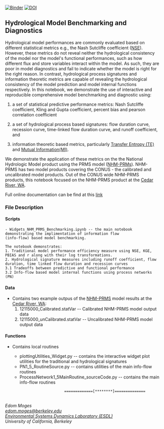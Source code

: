 [![Binder](https://mybinder.org/badge_logo.svg)](https://mybinder.org/v2/gh/EMscience/HydroBench/HEAD)
[![DOI](https://zenodo.org/badge/375593287.svg)](https://zenodo.org/badge/latestdoi/375593287)

## Hydrological Model Benchmarking and Diagnostics

Hydrological model performances are commonly evaluated based on different statistical metrics e.g., the Nash Sutcliffe 
coefficient ([NSE](https://en.wikipedia.org/wiki/Nash%E2%80%93Sutcliffe_model_efficiency_coefficient)). However, these metrics 
do not reveal neither the hydrological consistency of the model nor the model's functional performances, such as how different 
flux and store variables interact within the model. As such, they are poor in model diagnostics and fail to indicate whether 
the model is right for the right reason. In contrast, hydrological process signatures and information theoretic metrics are 
capable of revealing the hydrological consistency of the model prediction and model internal functions respectively. In this 
notebook, we demonstrate the use of interactive and reproducible comprehensive model benchmarking and diagnostic using:

1) a set of statistical predictive performance metrics: Nash Sutcliffe coefficient, Kling and Gupta coefficient, percent bias and pearson correlation coefficient

2) a set of hydrological process based signatures: flow duration curve, recession curve, time-linked flow duration curve, and runoff coefficient, and

3) information theoretic based metrics, particularly [Transfer Entropy (TE)](https://en.wikipedia.org/wiki/Transfer_entropy) and [Mutual Information(MI)](https://en.wikipedia.org/wiki/Mutual_information). 

We demonstrate the application of these metrics on the the National Hydrologic Model product using the PRMS model ([NHM-PRMs](https://www.sciencebase.gov/catalog/item/58af4f93e4b01ccd54f9f3da)). 
NHM-PRMS has two model products covering the CONUS - the calibrated and uncalibrated model products. 
Out of the CONUS wide NHM-PRMS products, this notebook focused on the NHM-PRMS product at the 
[Cedar River, WA](https://waterdata.usgs.gov/nwis/nwismap/?site_no=12115000&agency_cd=USGS). 

Full online documentation can be find at this [link](https://emscience.github.io/HydroBenchJBook/HydroBenchIntroduction.html)

### File Description

#### Scripts
	- Widgets_NHM_PRMS_Benchmarking.ipynb -- the main notebook demonstrating the implimentation of information flow 
	(info-flow) based model benchmarking.

	The notebook demonstrates:
	1. Traditional model performance efficiency measure using NSE, KGE, PBIAS and r along with their log transformations.
	2. Hydrological signature measures including runoff coefficient, flow duration, time linked flow duration and recession curves
	3.1 Tradeoffs between predictive and functional performance
	3.2 Info-flow based model internal functions using process networks (PN)


#### Data
- Contains two example outpus of the [NHM-PRMS](https://pubs.er.usgs.gov/publication/tm6B9) model results at the [Cedar River, WA](https://waterdata.usgs.gov/nwis/nwismap/?site_no=12115000&agency_cd=USGS):
	1. 12115000_Calibrated.statVar -- Calibrated NHM-PRMS model output data
	2. 12115000_unCalibrated.statVar -- Uncalibrated NHM-PRMS model output data


#### Functions 

- Contains local routines 

	- plottingUtilities_Widget.py -- contains the interactive widget plot utilities for the traditional and hydrological signatures
	- PN1_5_RoutineSource.py -- contains utilities of the main info-flow routines
	- ProcessNetwork1_5MainRoutine_sourceCode.py -- contains the main info-flow routines
>>
                               =============[********]============== 
\
*Edom Moges* \
*edom.moges@berkeley.edu* \
*[Environmental Systems Dynamics Laboratory (ESDL)](https://www.esdlberkeley.com/)*\
*University of California, Berkeley* 
